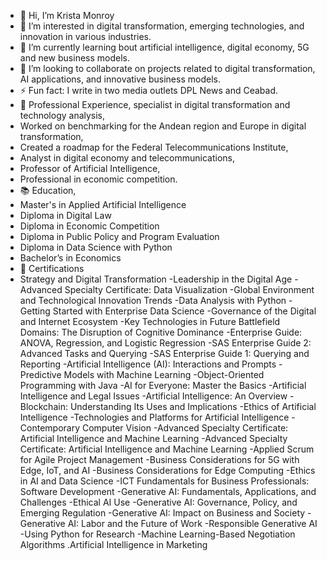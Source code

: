 - 👋 Hi, I’m Krista Monroy
- 👀 I’m interested in digital transformation, emerging technologies, and innovation in various industries.
- 🌱 I’m currently learning bout artificial intelligence, digital economy, 5G and new business models.
- 💞️ I’m looking to collaborate on projects related to digital transformation, AI applications, and innovative business models.
- ⚡ Fun fact:  I write in two media outlets DPL News and Ceabad.
- 💼 Professional Experience,  specialist in digital transformation and technology analysis,
- Worked on benchmarking for the Andean region and Europe in digital transformation,
- Created a roadmap for the Federal Telecommunications Institute,
- Analyst in digital economy and telecommunications,
- Professor of Artificial Intelligence,
- Professional in economic competition.
- 📚 Education,
- Master's in Applied Artificial Intelligence
- Diploma in Digital Law
- Diploma in Economic Competition
- Diploma in Public Policy and Program Evaluation
- Diploma in Data Science with Python
- Bachelor’s in Economics
- 📜 Certifications
- Strategy and Digital Transformation
-Leadership in the Digital Age
-Advanced Specialty Certificate: Data Visualization
-Global Environment and Technological Innovation Trends
-Data Analysis with Python
-Getting Started with Enterprise Data Science
-Governance of the Digital and Internet Ecosystem
-Key Technologies in Future Battlefield Domains: The Disruption of Cognitive Dominance
-Enterprise Guide: ANOVA, Regression, and Logistic Regression
-SAS Enterprise Guide 2: Advanced Tasks and Querying
-SAS Enterprise Guide 1: Querying and Reporting
-Artificial Intelligence (AI): Interactions and Prompts
-Predictive Models with Machine Learning
-Object-Oriented Programming with Java
-AI for Everyone: Master the Basics
-Artificial Intelligence and Legal Issues
-Artificial Intelligence: An Overview
-Blockchain: Understanding Its Uses and Implications
-Ethics of Artificial Intelligence
-Technologies and Platforms for Artificial Intelligence
-Contemporary Computer Vision
-Advanced Specialty Certificate: Artificial Intelligence and Machine Learning
-Advanced Specialty Certificate: Artificial Intelligence and Machine Learning
-Applied Scrum for Agile Project Management
-Business Considerations for 5G with Edge, IoT, and AI
-Business Considerations for Edge Computing
-Ethics in AI and Data Science
-ICT Fundamentals for Business Professionals: Software Development
-Generative AI: Fundamentals, Applications, and Challenges
-Ethical AI Use
-Generative AI: Governance, Policy, and Emerging Regulation
-Generative AI: Impact on Business and Society
-Generative AI: Labor and the Future of Work
-Responsible Generative AI
-Using Python for Research
-Machine Learning-Based Negotiation Algorithms
.Artificial Intelligence in Marketing
<!---
kmonroyzm/kmonroyzm is a ✨ special ✨ repository because its `README.md` (this file) appears on your GitHub profile.
You can click the Preview link to take a look at your changes.
--->
